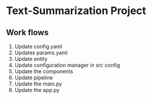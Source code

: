 # Text-Summarization Project

## Work flows

1. Update config.yaml
2. Updates params.yaml
3. Update entity
4. Update configuration manager in src config
5. Update the components
6. Update pipeline
7. Update the main.py
8. Update the app.py